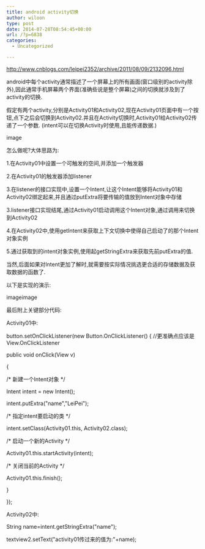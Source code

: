 ```yaml
---
title: android activity切换
author: wiloon
type: post
date: 2014-07-28T08:54:45+00:00
url: /?p=6838
categories:
  - Uncategorized

---
```

http://www.cnblogs.com/leipei2352/archive/2011/08/09/2132096.html

android中每个activity通常描述了一个屏幕上的所有画面(窗口级别的activity除外),因此通常手机屏幕两个界面(准确些说是整个屏幕)之间的切换就涉及到了activity的切换.
  
假定有两个activity,分别是Activity01和Activity02,现在Activity01页面中有一个按钮,点下之后会切换到Activity02.并且在Activity切换时,Activity01给Activity02传递了一个参数. (intent可以在切换Activity时使用,且能传递数据.)

image

怎么做呢?大体思路为:

1.在Activity01中设置一个可触发的空间,并添加一个触发器

2.在Activity01的触发器添加listener

3.在listener的接口实现中,设置一个Intent,让这个Intent能够将Activity01和Activity02绑定起来,并且通过putExtra将要传输的值放到Intent对象中存储

3.listener接口实现结尾,通过Activity01启动调用这个Intent对象,通过调用来切换到Activity02

4.在Activity02中,使用getIntent来获取上下文切换中使得自己启动了的那个Intent对象实例

5.通过获取到的intent对象实例,使用起getStringExtra来获取先前putExtra的值.

当然,后面如果对Intent更加了解时,就需要按实际情况挑选更合适的存储数据及获取数据的函数了.

以下是实现的演示:

imageimage

最后附上关键部分代码:

Activity01中:

button.setOnClickListener(new Button.OnClickListener() { //更准确点应该是View.OnClickListener
  
public void onClick(View v)
  
{
  
/\* 新建一个Intent对象 \*/
  
Intent intent = new Intent();
  
intent.putExtra("name","LeiPei");
  
/\* 指定intent要启动的类 \*/
  
intent.setClass(Activity01.this, Activity02.class);
  
/\* 启动一个新的Activity \*/
  
Activity01.this.startActivity(intent);
  
/\* 关闭当前的Activity \*/
  
Activity01.this.finish();
  
}
  
});
  
Activity02中:

String name=intent.getStringExtra("name");
  
textview2.setText("activity01传过来的值为:"+name);